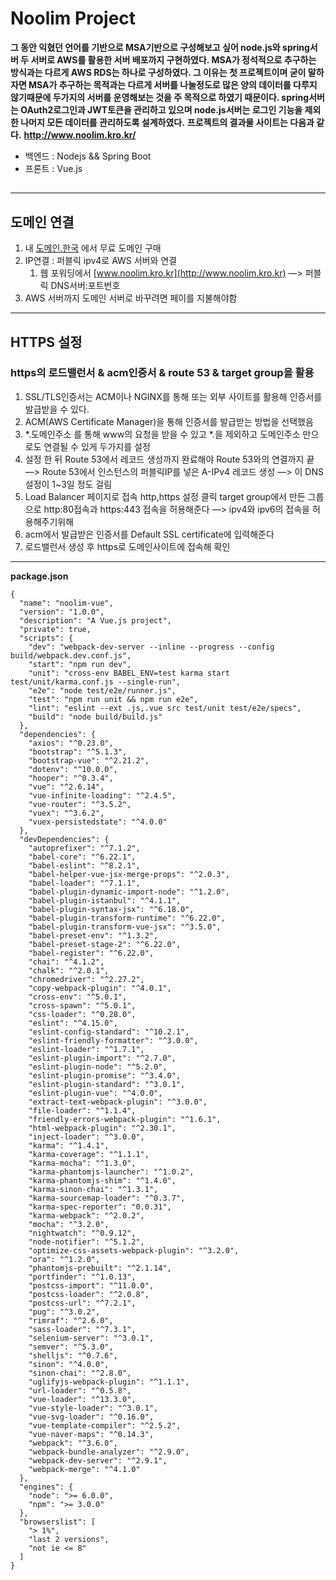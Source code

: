 # Noolim Project

**그 동안 익혔던 언어를 기반으로 MSA기반으로 구성해보고 싶어 node.js와 spring서버 두 서버로 AWS를 활용한 서버 배포까지 구현하였다. MSA가 정석적으로 추구하는 방식과는 다르게 AWS RDS는 하나로 구성하였다. 그 이유는
첫 프로젝트이며 굳이 말하자면 MSA가 추구하는 목적과는 다르게 서버를 나눌정도로 많은 양의 데이터를 다루지 않기때문에 두가지의 서버를 운영해보는 것을 주 목적으로 하였기 때문이다.
spring서버는 OAuth2로그인과 JWT토큰을 관리하고 있으며 node.js서버는 로그인 기능을 제외한 나머지 모든 데이터를 관리하도록 설계하였다.**
**프로젝트의 결과물 사이트는 다음과 같다.**
**http://www.noolim.kro.kr/**

- 백엔드 : Nodejs && Spring Boot
- 프론트 : Vue.js

##

------------------------------------------------------------------------------------------------------------------------------------------------
## 도메인 연결

1. 내 [도메인.한국](http://도메인.한국) 에서 무료 도메인 구매
2. IP연결 : 퍼블릭 ipv4로 AWS 서버와 연결
    1. 웹 포워딩에서 [www.noolim.kro.kr](http://www.noolim.kro.kr) —> 퍼블릭 DNS서버:포트번호
3. AWS 서버까지 도메인 서버로 바꾸려면 페이를 지불해야함

---

## HTTPS 설정

### https의 로드밸런서 & acm인증서 & route 53 & target group을 활용

1. SSL/TLS인증서는 ACM이나 NGINX를 통해 또는 외부 사이트를 활용해 인증서를 발급받을 수 있다.
2. ACM(AWS Certificate Manager)을 통해 인증서를 발급받는 방법을 선택했음
3. *.도메인주소 를 통해 www의 요청을 받을 수 있고 *.을 제외하고 도메인주소 만으로도 연결될 수 있게 두가지를 설정
4. 설정 한 뒤 Route 53에서 레코드 생성까지 완료해야 Route 53와의 연결까지 끝 —> Route 53에서 인스턴스의 퍼블릭IP를 넣은 A-IPv4 레코드 생성 —> 이 DNS설정이 1~3일 정도 걸림
5. Load Balancer 페이지로 접속 http,https 설정 클릭 target group에서 만든 그룹으로 http:80접속과 https:443 접속을 허용해준다 —> ipv4와 ipv6의 접속을 허용해주기위해
6. acm에서 발급받은 인증서를 Default SSL certificate에 입력해준다 
7. 로드밸런서 생성 후 https로 도메인사이트에 접속해 확인

------------------------------------------------------------------------------------------------------------------------------------------------

**package.json**
```
{
  "name": "noolim-vue",
  "version": "1.0.0",
  "description": "A Vue.js project",
  "private": true,
  "scripts": {
    "dev": "webpack-dev-server --inline --progress --config build/webpack.dev.conf.js",
    "start": "npm run dev",
    "unit": "cross-env BABEL_ENV=test karma start test/unit/karma.conf.js --single-run",
    "e2e": "node test/e2e/runner.js",
    "test": "npm run unit && npm run e2e",
    "lint": "eslint --ext .js,.vue src test/unit test/e2e/specs",
    "build": "node build/build.js"
  },
  "dependencies": {
    "axios": "^0.23.0",
    "bootstrap": "^5.1.3",
    "bootstrap-vue": "^2.21.2",
    "dotenv": "^10.0.0",
    "hooper": "^0.3.4",
    "vue": "^2.6.14",
    "vue-infinite-loading": "^2.4.5",
    "vue-router": "^3.5.2",
    "vuex": "^3.6.2",
    "vuex-persistedstate": "^4.0.0"
  },
  "devDependencies": {
    "autoprefixer": "^7.1.2",
    "babel-core": "^6.22.1",
    "babel-eslint": "^8.2.1",
    "babel-helper-vue-jsx-merge-props": "^2.0.3",
    "babel-loader": "^7.1.1",
    "babel-plugin-dynamic-import-node": "^1.2.0",
    "babel-plugin-istanbul": "^4.1.1",
    "babel-plugin-syntax-jsx": "^6.18.0",
    "babel-plugin-transform-runtime": "^6.22.0",
    "babel-plugin-transform-vue-jsx": "^3.5.0",
    "babel-preset-env": "^1.3.2",
    "babel-preset-stage-2": "^6.22.0",
    "babel-register": "^6.22.0",
    "chai": "^4.1.2",
    "chalk": "^2.0.1",
    "chromedriver": "^2.27.2",
    "copy-webpack-plugin": "^4.0.1",
    "cross-env": "^5.0.1",
    "cross-spawn": "^5.0.1",
    "css-loader": "^0.28.0",
    "eslint": "^4.15.0",
    "eslint-config-standard": "^10.2.1",
    "eslint-friendly-formatter": "^3.0.0",
    "eslint-loader": "^1.7.1",
    "eslint-plugin-import": "^2.7.0",
    "eslint-plugin-node": "^5.2.0",
    "eslint-plugin-promise": "^3.4.0",
    "eslint-plugin-standard": "^3.0.1",
    "eslint-plugin-vue": "^4.0.0",
    "extract-text-webpack-plugin": "^3.0.0",
    "file-loader": "^1.1.4",
    "friendly-errors-webpack-plugin": "^1.6.1",
    "html-webpack-plugin": "^2.30.1",
    "inject-loader": "^3.0.0",
    "karma": "^1.4.1",
    "karma-coverage": "^1.1.1",
    "karma-mocha": "^1.3.0",
    "karma-phantomjs-launcher": "^1.0.2",
    "karma-phantomjs-shim": "^1.4.0",
    "karma-sinon-chai": "^1.3.1",
    "karma-sourcemap-loader": "^0.3.7",
    "karma-spec-reporter": "0.0.31",
    "karma-webpack": "^2.0.2",
    "mocha": "^3.2.0",
    "nightwatch": "^0.9.12",
    "node-notifier": "^5.1.2",
    "optimize-css-assets-webpack-plugin": "^3.2.0",
    "ora": "^1.2.0",
    "phantomjs-prebuilt": "^2.1.14",
    "portfinder": "^1.0.13",
    "postcss-import": "^11.0.0",
    "postcss-loader": "^2.0.8",
    "postcss-url": "^7.2.1",
    "pug": "^3.0.2",
    "rimraf": "^2.6.0",
    "sass-loader": "^7.3.1",
    "selenium-server": "^3.0.1",
    "semver": "^5.3.0",
    "shelljs": "^0.7.6",
    "sinon": "^4.0.0",
    "sinon-chai": "^2.8.0",
    "uglifyjs-webpack-plugin": "^1.1.1",
    "url-loader": "^0.5.8",
    "vue-loader": "^13.3.0",
    "vue-style-loader": "^3.0.1",
    "vue-svg-loader": "^0.16.0",
    "vue-template-compiler": "^2.5.2",
    "vue-naver-maps": "^0.14.3",
    "webpack": "^3.6.0",
    "webpack-bundle-analyzer": "^2.9.0",
    "webpack-dev-server": "^2.9.1",
    "webpack-merge": "^4.1.0"
  },
  "engines": {
    "node": ">= 6.0.0",
    "npm": ">= 3.0.0"
  },
  "browserslist": [
    "> 1%",
    "last 2 versions",
    "not ie <= 8"
  ]
}
```
